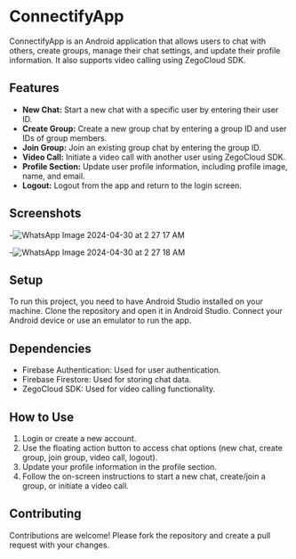 # ConnectifyApp

ConnectifyApp is an Android application that allows users to chat with others, create groups, manage their chat settings, and update their profile information. It also supports video calling using ZegoCloud SDK.

## Features

- **New Chat:** Start a new chat with a specific user by entering their user ID.
- **Create Group:** Create a new group chat by entering a group ID and user IDs of group members.
- **Join Group:** Join an existing group chat by entering the group ID.
- **Video Call:** Initiate a video call with another user using ZegoCloud SDK.
- **Profile Section:** Update user profile information, including profile image, name, and email.
- **Logout:** Logout from the app and return to the login screen.

## Screenshots

-![WhatsApp Image 2024-04-30 at 2 27 17 AM](https://github.com/Chinmayk12/Connectify/assets/137162238/1769606c-370d-4b95-99bf-c2d05579d1ce)

-![WhatsApp Image 2024-04-30 at 2 27 18 AM](https://github.com/Chinmayk12/Connectify/assets/137162238/adca0789-f31a-4f0d-8c45-5b483d611d11)



## Setup

To run this project, you need to have Android Studio installed on your machine. Clone the repository and open it in Android Studio. Connect your Android device or use an emulator to run the app.

## Dependencies

- Firebase Authentication: Used for user authentication.
- Firebase Firestore: Used for storing chat data.
- ZegoCloud SDK: Used for video calling functionality.

## How to Use

1. Login or create a new account.
2. Use the floating action button to access chat options (new chat, create group, join group, video call, logout).
3. Update your profile information in the profile section.
4. Follow the on-screen instructions to start a new chat, create/join a group, or initiate a video call.

## Contributing

Contributions are welcome! Please fork the repository and create a pull request with your changes.

